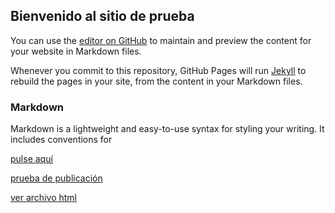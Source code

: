## Bienvenido al sitio de prueba

You can use the [editor on GitHub](https://github.com/agrandap/Anal-tica-de-datos/edit/master/README.md) to maintain and preview the content for your website in Markdown files.

Whenever you commit to this repository, GitHub Pages will run [Jekyll](https://jekyllrb.com/) to rebuild the pages in your site, from the content in your Markdown files.

### Markdown

Markdown is a lightweight and easy-to-use syntax for styling your writing. It includes conventions for

[pulse aquí](notebook.ipynb)


[prueba de publicación](http://nbviewer.jupyter.org/github/agrandap/Analitica-de-datos/blob/master/notebook.ipynb)

[ver archivo html](notebook.html)


